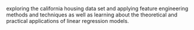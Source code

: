 exploring the california housing data set and applying feature engineering methods and techniques as well as learning about the theoretical and practical applications of linear regression models.
